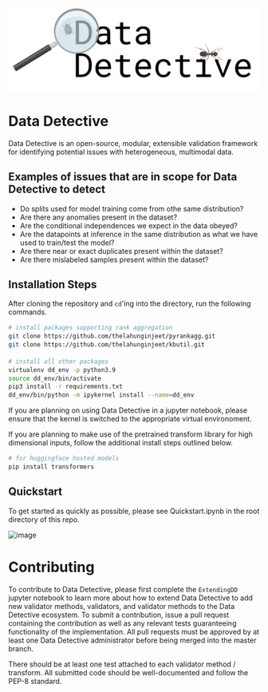 ![Data Detective logo](DD_im.png)

# Data Detective

Data Detective is an open-source, modular, extensible validation framework for identifying potential issues with heterogeneous, multimodal data.

## Examples of issues that are in scope for Data Detective to detect
- Do splits used for model training come from othe same distribution?
- Are there any anomalies present in the dataset?
- Are the conditional independences we expect in the data obeyed?
- Are the datapoints at inference in the same distribution as what we have used to train/test the model?
- Are there near or exact duplicates present within the dataset?
- Are there mislabeled samples present within the dataset?

## Installation Steps
After cloning the repository and `cd`'ing into the directory, run the following commands. 

```bash
# install packages supporting rank aggregation
git clone https://github.com/thelahunginjeet/pyrankagg.git
git clone https://github.com/thelahunginjeet/kbutil.git

# install all other packages
virtualenv dd_env -p python3.9 
source dd_env/bin/activate
pip3 install -r requirements.txt
dd_env/bin/python -m ipykernel install --name=dd_env 
```

If you are planning on using Data Detective in a jupyter notebook, please ensure that the kernel is switched to the appropriate virtual environoment.

If you are planning to make use of the pretrained transform library for high dimensional inputs, follow the additional install steps outlined below.

```bash
# for huggingface hosted models
pip install transformers

```

## Quickstart

To get started as quickly as possible, please see Quickstart.ipynb in the root directory of this repo.

![image](https://github.com/gred-ecdi/datadetective/assets/97565124/53b70eab-3b38-44e9-bafa-ff660d959f7e)



# Contributing

To contribute to Data Detective, please first complete the `ExtendingDD` jupyter notebook to learn more about 
how to extend Data Detective to add new validator methods, validators, and validator methods to the Data Detective 
ecosystem. To submit a contribution, issue a pull request containing the contribution as well as any relevant
tests guaranteeing functionality of the implementation. All pull requests must be approved by at least one Data Detective 
administrator before being merged into the master branch. 

There should be at least one test attached to each validator method / transform. All submitted code should be 
well-documented and follow the PEP-8 standard. 
